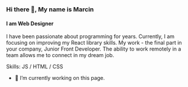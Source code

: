 ### Hi there 👋, My name is Marcin
#### I am Web Designer

I have been passionate about programming for years. Currently, I am focusing on improving my React library skills. My work - the final part in your company, Junior Front Developer. The ability to work remotely in a team allows me to connect in my dream job.

Skills: JS / HTML / CSS 

- 🔭 I’m currently working on this page. 





